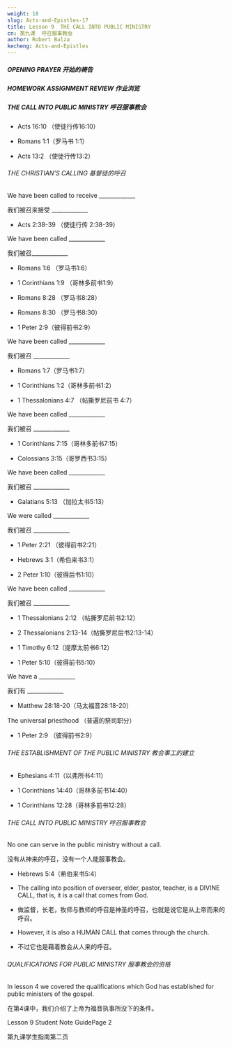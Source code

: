 ```yaml
---
weight: 18
slug: Acts-and-Epistles-17
title: Lesson 9  THE CALL INTO PUBLIC MINISTRY 
cn: 第九课  呼召服事教会
author: Robert Balza
kecheng: Acts-and-Epistles
---
```


##### OPENING PRAYER  开始的祷告 

##### HOMEWORK ASSIGNMENT REVIEW  作业浏览
 
##### THE CALL INTO PUBLIC MINISTRY  呼召服事教会

- Acts 16:10 （使徒行传16:10）

- Romans 1:1（罗马书 1:1）

- Acts 13:2 （使徒行传13:2）
 
 
###### THE CHRISTIAN’S CALLING 基督徒的呼召 

We have been called to receive _____________

我们被召来接受 _____________

- Acts 2:38-39 （使徒行传 2:38-39）

We have been called _____________

我们被召_____________

- Romans 1:6 （罗马书1:6）

- 1 Corinthians 1:9 （哥林多前书1:9）

- Romans 8:28 （罗马书8:28）

- Romans 8:30 （罗马书8:30）

- 1 Peter 2:9（彼得前书2:9）

We have been called _____________

我们被召 _____________

- Romans 1:7（罗马书1:7）

- 1 Corinthians 1:2（哥林多前书1:2）

- 1 Thessalonians 4:7 （帖撕罗尼前书 4:7）


We have been called _____________

我们被召 _____________

- 1 Corinthians 7:15（哥林多前书7:15）

- Colossians 3:15（哥罗西书3:15）

We have been called _____________

我们被召 _____________

- Galatians 5:13 （加拉太书5:13）

We were called _____________

我们被召 _____________

- 1 Peter 2:21 （彼得前书2:21）

- Hebrews 3:1（希伯来书3:1）

- 2 Peter 1:10（彼得后书1:10）

We have been called _____________

我们被召 _____________

- 1 Thessalonians 2:12 （帖撕罗尼前书2:12）

- 2 Thessalonians 2:13-14（帖撕罗尼后书2:13-14）

- 1 Timothy 6:12（提摩太前书6:12）

- 1 Peter 5:10（彼得前书5:10）

We have a _____________

我们有 _____________

- Matthew 28:18-20（马太福音28:18-20）

The universal priesthood （普遍的祭司职分）

- 1 Peter 2:9 （彼得前书2:9）

###### THE ESTABLISHMENT OF THE PUBLIC MINISTRY  教会事工的建立 

- Ephesians 4:11（以弗所书4:11）

- 1 Corinthians 14:40（哥林多前书14:40）

- 1 Corinthians 12:28（哥林多前书12:28）
 
###### THE CALL INTO PUBLIC MINISTRY  呼召服事教会

​No one can serve in the public ministry without a call. 

没有从神来的呼召，没有一个人能服事教会。

- Hebrews 5:4（希伯来书5:4）

- The calling into position of overseer, elder, pastor, teacher, is a DIVINE CALL, that is, it is a call that comes from God. 

- 做监督，长老，牧师与教师的呼召是神圣的呼召，也就是说它是从上帝而来的呼召。

- However, it is also a HUMAN CALL that comes through the church. 

- 不过它也是藉着教会从人来的呼召。
  
###### QUALIFICATIONS FOR PUBLIC MINISTRY 服事教会的资格

In lesson 4 we covered the qualifications which God has established for public ministers of the gospel. 

在第4课中，我们介绍了上帝为福音执事所没下的条件。 
 
Lesson 9 Student Note Guide​Page 2

第九课学生指南第二页